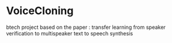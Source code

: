 # VoiceCloning
btech project based on the paper  : transfer learning from speaker verification to multispeaker text to speech synthesis
